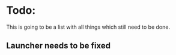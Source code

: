 # Todo:
This is going to be a list with all things which still need to be done.

## Launcher needs to be fixed